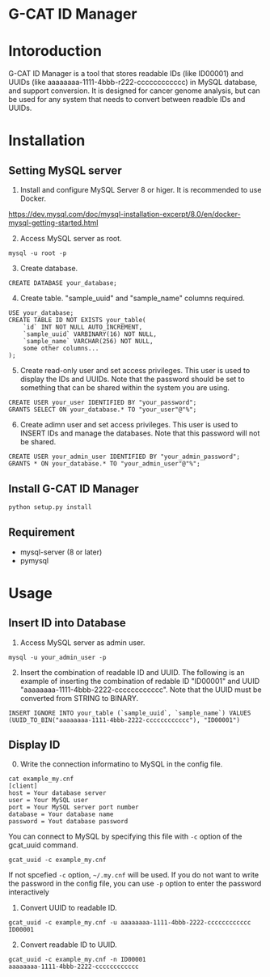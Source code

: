 G-CAT ID Manager
==================

# Intoroduction
G-CAT ID Manager is a tool that stores readable IDs (like ID00001) and UUIDs (like aaaaaaaa-1111-4bbb-r222-cccccccccccc) in MySQL database, and support conversion.
It is designed for cancer genome analysis, but can be used for any system that needs to convert between readble IDs and UUIDs.

# Installation
## Setting MySQL server
1. Install and configure MySQL Server 8 or higer. It is recommended to use Docker.

https://dev.mysql.com/doc/mysql-installation-excerpt/8.0/en/docker-mysql-getting-started.html

2. Access MySQL server as root.
```
mysql -u root -p
```

3. Create database.
```
CREATE DATABASE your_database;
```

4. Create table. "sample_uuid" and "sample_name" columns required.
```
USE your_database;
CREATE TABLE ID NOT EXISTS your_table(
    `id` INT NOT NULL AUTO_INCREMENT,
    `sample_uuid` VARBINARY(16) NOT NULL,
    `sample_name` VARCHAR(256) NOT NULL,
    some other columns...
);
```

5. Create read-only user and set access privileges. This user is used to display the IDs and UUIDs. Note that the password should be set to something that can be shared within the system you are using.
```
CREATE USER your_user IDENTIFIED BY "your_password";
GRANTS SELECT ON your_database.* TO "your_user"@"%";
```

6. Create adimn user and set access privileges. This user is used to INSERT IDs and manage the databases. Note that this password will not be shared.
```
CREATE USER your_admin_user IDENTIFIED BY "your_admin_password";
GRANTS * ON your_database.* TO "your_admin_user"@"%";
```

## Install G-CAT ID Manager
```sh
python setup.py install
```

## Requirement
* mysql-server (8 or later)
* pymysql

# Usage
## Insert ID into Database
1. Access MySQL server as admin user.
```
mysql -u your_admin_user -p 
```

2. Insert the combination of readable ID and UUID. The following is an example of inserting the combination of redable ID "ID00001" and UUID "aaaaaaaa-1111-4bbb-2222-cccccccccccc". Note that the UUID must be converted from STRING to BINARY.
```
INSERT IGNORE INTO your_table (`sample_uuid`, `sample_name`) VALUES (UUID_TO_BIN("aaaaaaaa-1111-4bbb-2222-cccccccccccc"), "ID00001")
```

## Display ID 
0. Write the connection informatino to MySQL in the config file.
```
cat example_my.cnf
[client]
host = Your database server
user = Your MySQL user
port = Your MySQL server port number
database = Your database name
password = Yout database password
```

You can connect to MySQL by specifying this file with `-c` option of the gcat_uuid command.
```
gcat_uuid -c example_my.cnf
```

If not spcefied `-c` option, `~/.my.cnf` will be used.
If you do not want to write the password in the config file, you can use `-p` option to enter the password interactively 

1. Convert UUID to readable ID.
```
gcat_uuid -c example_my.cnf -u aaaaaaaa-1111-4bbb-2222-cccccccccccc
ID00001
```

2. Convert readable ID to UUID.
```
gcat_uuid -c example_my.cnf -n ID00001
aaaaaaaa-1111-4bbb-2222-cccccccccccc
```
